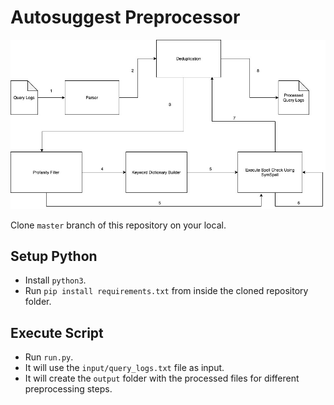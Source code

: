 # Autosuggest Preprocessor

![Preprocessor](Query%20Logs%20Preprocessor.jpg)

Clone `master` branch of this repository on your local.


## Setup Python

*  Install `python3`.
*  Run `pip install requirements.txt` from inside the cloned repository folder.


## Execute Script

*  Run `run.py`.
*  It will use the `input/query_logs.txt` file as input.
*  It will create the `output` folder with the processed files for different preprocessing steps.
